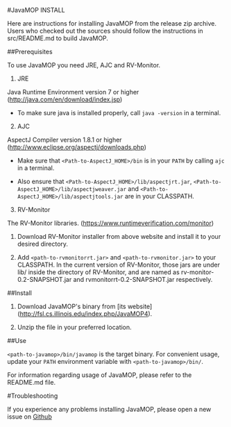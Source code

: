 #JavaMOP INSTALL

Here are instructions for installing JavaMOP from the release zip
archive. Users who checked out the sources should follow the
instructions in src/README.md to build JavaMOP.

##Prerequisites

To use JavaMOP you need JRE, AJC and RV-Monitor.

1. JRE

 Java Runtime Environment version 7 or higher (http://java.com/en/download/index.jsp)

* To make sure java is installed properly, call `java -version` in a
  terminal.

2. AJC

 AspectJ Compiler version 1.8.1 or higher
 (http://www.eclipse.org/aspectj/downloads.php)

 * Make sure that `<Path-to-AspectJ_HOME>/bin` is in your `PATH` by
   calling `ajc` in a terminal.

 * Also ensure that `<Path-to-AspectJ_HOME>/lib/aspectjrt.jar`,
   `<Path-to-AspectJ_HOME>/lib/aspectjweaver.jar` and
   `<Path-to-AspectJ_HOME>/lib/aspectjtools.jar` are in your
   CLASSPATH.

3. RV-Monitor

 The RV-Monitor libraries. (https://www.runtimeverification.com/monitor)

 1. Download RV-Monitor installer from above website and install it to
 your desired directory.

 2. Add `<path-to-rvmonitorrt.jar>` and `<path-to-rvmonitor.jar>` to
 your CLASSPATH. In the current version of RV-Monitor, those jars are
 under lib/ inside the directory of RV-Monitor, and are named as
 rv-monitor-0.2-SNAPSHOT.jar and rvmonitorrt-0.2-SNAPSHOT.jar
 respectively.


##Install

1. Download JavaMOP's binary from [its website]
(http://fsl.cs.illinois.edu/index.php/JavaMOP4).

2. Unzip the file in your preferred location.

##Use

`<path-to-javamop>/bin/javamop` is the target binary. For convenient
usage, update your `PATH` environment variable with
`<path-to-javamop>/bin/`.

For information regarding usage of JavaMOP, please refer to the
README.md file.

#Troubleshooting

If you experience any problems installing JavaMOP, please open a new
issue on
[Github](https://github.com/runtimeverification/javamop/issues)
